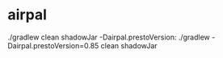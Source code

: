 # airpal
./gradlew clean shadowJar
-Dairpal.prestoVersion:
./gradlew -Dairpal.prestoVersion=0.85 clean shadowJar
